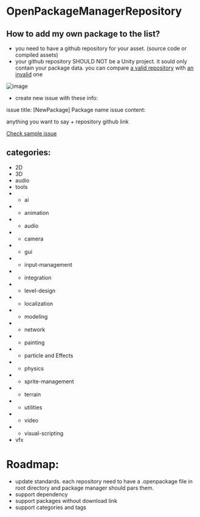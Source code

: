 # OpenPackageManagerRepository

## How to add my own package to the list?
- you need to have a github repository for your asset. (source code or compiled assets)
- your github repository SHOULD NOT be a Unity project. it sould only contain your package data. 
you can compare [a valid repository](https://github.com/omid3098/OpenAudio) with [an invalid](https://github.com/omid3098/OpenWatcher) one

![image](https://user-images.githubusercontent.com/6388730/42286418-10a8bf78-7fc8-11e8-94e7-318a7afa3525.png)

- create new issue with these info:

issue title: [NewPackage] Package name
issue content: 

anything you want to say + repository github link 

[Check sample issue](https://github.com/omid3098/OpenPackageManagerRepository/issues/1)


## categories: 
- 2D
- 3D
- audio
- tools
- + ai
- + animation
- + audio
- + camera
- + gui
- + input-management
- + integration
- + level-design
- + localization
- + modeling
- + network
- + painting
- + particle and Effects
- + physics
- + sprite-management
- + terrain
- + utilities
- + video
- + visual-scripting
- vfx

# Roadmap:
- update standards. each repository need to have a .openpackage file in root directory and package manager should pars them.
- support dependency
- support packages without download link
- support categories and tags
